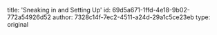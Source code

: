 title: 'Sneaking in and Setting Up'
id: 69d5a671-1ffd-4e18-9b02-772a54926d52
author: 7328c14f-7ec2-4511-a24d-29a1c5ce23eb
type: original
